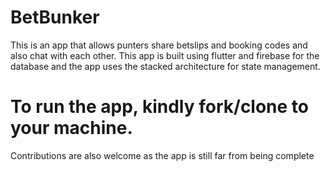 # BetBunker


This is an app that allows punters share betslips and booking codes and also chat with each other. 
This app is built using flutter and firebase for the database and the app uses the stacked architecture for state management. 

# To run the app, kindly fork/clone to your machine. 
 Contributions are also welcome as the app is still far from being complete

